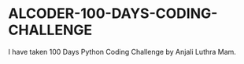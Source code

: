 # ALCODER-100-DAYS-CODING-CHALLENGE
I have taken 100 Days Python Coding Challenge by Anjali Luthra Mam.
